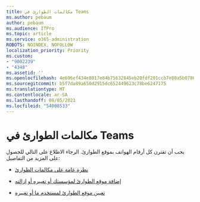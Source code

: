 ```yaml
---
title: مكالمات الطوارئ في Teams
ms.author: pebaum
author: pebaum
ms.audience: ITPro
ms.topic: article
ms.service: o365-administration
ROBOTS: NOINDEX, NOFOLLOW
localization_priority: Priority
ms.custom:
- "9002239"
- "4348"
ms.assetid: ''
ms.openlocfilehash: 4e696ef434e8017e84b75632845eb20fdf201ccb7e80a5b07864b8848b891c69
ms.sourcegitcommit: b5f7da89a650d2915dc652449623c78be6247175
ms.translationtype: MT
ms.contentlocale: ar-SA
ms.lasthandoff: 08/05/2021
ms.locfileid: "54008533"
---
```

# <a name="teams-emergency-calling"></a>مكالمات الطوارئ في Teams

يجب أن تقترن كل أرقام الهواتف بموقع الطوارئ. الرجاء الاطلاع على التالي للحصول على المزيد من التفاصيل:

- [نظرة عامة على مكالمات الطوارئ](https://docs.microsoft.com/MicrosoftTeams/what-are-emergency-locations-addresses-and-call-routing)

- [إضافة موقع الطوارئ لمؤسستك أو تغييره أو إزالته](https://docs.microsoft.com/MicrosoftTeams/add-change-remove-emergency-location-organization)

- [تعيين موقع الطوارئ لمستخدم ما أو تغييره](https://docs.microsoft.com/MicrosoftTeams/assign-change-emergency-location-user)

